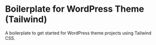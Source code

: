 # Boilerplate for WordPress Theme (Tailwind)
A boilerplate to get started for WordPress theme projects using Tailwind CSS.
